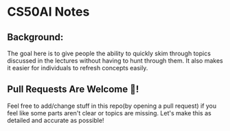 # CS50AI Notes

## Background:

The goal here is to give people the ability to quickly skim through topics discussed in the lectures without having to hunt through them. It also makes it easier for individuals to refresh concepts easily.

## Pull Requests Are Welcome 🎉!

Feel free to add/change stuff in this repo(by opening a pull request) if you feel like some parts aren't clear or topics are missing. Let's make this as detailed and accurate as possible!
